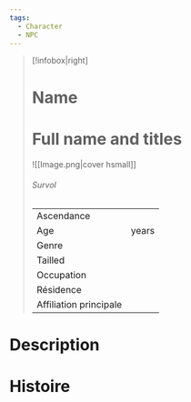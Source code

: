 ```yaml
---
tags:
  - Character
  - NPC
---
```

> [!infobox|right]
> # Name
> # Full name and titles
> ![[Image.png|cover hsmall]]
> ###### Survol
> |||
> | ---- | ---- |
> | Ascendance | |
> | Age |  years |
> | Genre | |
> |Tailled||
> |Occupation||
> |Résidence| |
> |Affiliation principale| |

# Description

# Histoire

